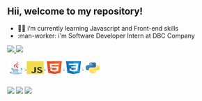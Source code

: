 ## Hii, welcome to my repository!

- :man_technologist:	 i’m currently learning Javascript and Front-end skills
- :man-worker: i'm Software Developer Intern at DBC Company

<div>
 <a href=https://github.com/SolracSiul">
  <img height="140em" src="https://github-readme-stats.vercel.app/api?username=SolracSiul&show_icons=true&theme=merko&include_all_commits=true&count_private=true"/>
  <img height="140em" src="https://github-readme-stats.vercel.app/api/top-langs/?username=SolracSiul&layout=compact&langs_count=7&theme=merko"/>
</div>
<div style="display: inline_block"><br>
  <img align="center" alt="Logo-Java" height="30" width="40" src="https://raw.githubusercontent.com/devicons/devicon/master/icons/java/java-original.svg">
  <img align="center" alt="Logo-Javascript" height="30" width="40" src="https://raw.githubusercontent.com/devicons/devicon/master/icons/javascript/javascript-original.svg">
  <img align="center" alt="Logo-HTML" height="30" width="40" src="https://raw.githubusercontent.com/devicons/devicon/master/icons/html5/html5-original.svg">
  <img align="center" alt="Logo-CSS" height="30" width="40" src="https://raw.githubusercontent.com/devicons/devicon/master/icons/css3/css3-original.svg">
  <img align="center" alt="Logo-Python" height="30" width="40" src="https://raw.githubusercontent.com/devicons/devicon/master/icons/python/python-original.svg">
</div>

##

<div>
  <a href="https://www.instagram.com/crluiss/" target="_blank"><img src="https://img.shields.io/badge/-Instagram-%23E4405F?style=for-the-badge&logo=instagram&logoColor=white" target="_blank"></a>
  <a href="https://crluiss.netlify.app/" target="_blank"> <img src="https://img.shields.io/website-up-down-green-red/http/monip.org.svg"></a>
  <a href="https://www.linkedin.com/in/luis-carlos-r843/" target="_blank"><img src="https://img.shields.io/badge/-LinkedIn-%230077B5?style=for-the-badge&logo=linkedin&logoColor=white" target="_blank"></a> 

</div>
                                                                                                                                          
                                                                                                                                         

